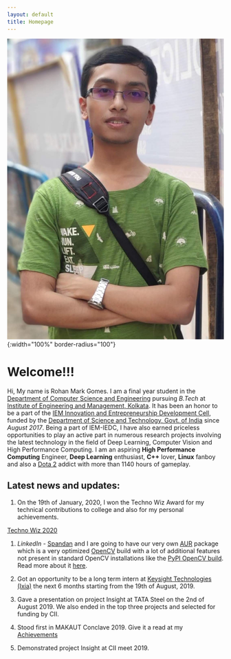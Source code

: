 ```yaml
---
layout: default
title: Homepage
---
```


![My Picture](/assets/pictures/image2.jpg){:width="100%" border-radius="100"}


# Welcome!!!

Hi, My name is Rohan Mark Gomes. I am a final year student in the [Department of Computer Science and Engineering](https://iemcse.wordpress.com/) pursuing *B.Tech* at [Institute of Engineering and Management, Kolkata](http://iem.edu.in/). It has been an honor to be a part of the [IEM Innovation and Entrepreneurship Development Cell](http://iedc.iemecell.com/), funded by the [Department of Science and Technology, Govt. of India](http://www.dst.gov.in/) since *August 2017*. Being a part of IEM-IEDC, I have also earned priceless opportunities to play an active part in numerous research projects involving the latest technology in the field of Deep Learning, Computer Vision and High Performance Computing. I am an aspiring **High Performance Computing** Engineer, **Deep Learning** enthusiast, **C++** lover, **Linux** fanboy and also a [Dota 2](http://www.dota2.com/international/battlepass/) addict with more than 1140 hours of gameplay.

## Latest news and updates:

1. On the 19th of January, 2020, I won the Techno Wiz Award for my technical contributions to college and also for my personal achievements.

[Techno Wiz 2020](https://i.imgur.com/QJRhKZR.jpg)

1. *LinkedIn* - [Spandan](https://www.linkedin.com/in/spandanghosh2/) and I are going to have our very own [AUR](https://aur.archlinux.org/) package  which is a very optimized [OpenCV](https://opencv.org/) build with a lot of additional features not present in standard OpenCV installations like the [PyPI OpenCV build](https://pypi.org/project/opencv-python/). Read more about it [here](https://www.linkedin.com/feed/update/urn:li:activity:6526116155696996352/).

1. Got an opportunity to be a long term intern at [Keysight Technologies (Ixia)](https://www.keysight.com) the next 6 months starting from the 19th of August, 2019.

1. Gave a presentation on project Insight at TATA Steel on the 2nd of August 2019. We also ended in the top three projects and selected for funding by CII.

1. Stood first in MAKAUT Conclave 2019. Give it a read at my [Achievements](/Achievements.md)

1. Demonstrated project Insight at CII meet 2019.
